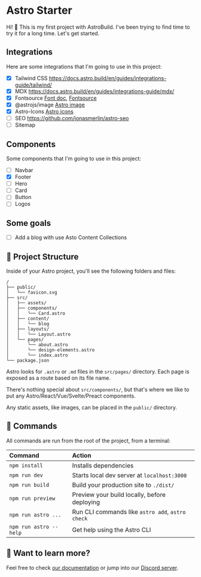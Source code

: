 # Astro Starter

Hi! 👋
This is my first project with AstroBuild.
I've been trying to find time to try it for a long time.
Let's get started.

## Integrations

Here are some integrations that I'm going to use in this project:

- [x] Tailwind CSS https://docs.astro.build/en/guides/integrations-guide/tailwind/
- [x] MDX https://docs.astro.build/en/guides/integrations-guide/mdx/
- [x] Fontsource [Font doc](https://docs.astro.build/en/guides/fonts/), [Fontsource](https://fontsource.org/)
- [x] @astrojs/image [Astro image](https://docs.astro.build/en/guides/integrations-guide/image/)
- [x] Astro-Icons [Astro icons](https://github.com/natemoo-re/astro-icon)
- [ ] SEO https://github.com/jonasmerlin/astro-seo
- [ ] Sitemap

## Components

Some components that I'm going to use in this project:

- [ ] Navbar
- [x] Footer
- [ ] Hero
- [ ] Card
- [ ] Button
- [ ] Logos

## Some goals

- [ ] Add a blog with use Asto Content Collections

## 🚀 Project Structure

Inside of your Astro project, you'll see the following folders and files:

```
/
├── public/
│   └── favicon.svg
├── src/
│   ├── assets/
│   ├── components/
│   │   └── Card.astro
│   ├── content/
│   │   └── blog
│   ├── layouts/
│   │   └── Layout.astro
│   └── pages/
│       └── about.astro
│       └── design-elements.astro
│       └── index.astro
└── package.json
```

Astro looks for `.astro` or `.md` files in the `src/pages/` directory. Each page is exposed as a route based on its file name.

There's nothing special about `src/components/`, but that's where we like to put any Astro/React/Vue/Svelte/Preact components.

Any static assets, like images, can be placed in the `public/` directory.

## 🧞 Commands

All commands are run from the root of the project, from a terminal:

| Command                | Action                                           |
| :--------------------- | :----------------------------------------------- |
| `npm install`          | Installs dependencies                            |
| `npm run dev`          | Starts local dev server at `localhost:3000`      |
| `npm run build`        | Build your production site to `./dist/`          |
| `npm run preview`      | Preview your build locally, before deploying     |
| `npm run astro ...`    | Run CLI commands like `astro add`, `astro check` |
| `npm run astro --help` | Get help using the Astro CLI                     |

## 👀 Want to learn more?

Feel free to check [our documentation](https://docs.astro.build) or jump into our [Discord server](https://astro.build/chat).

